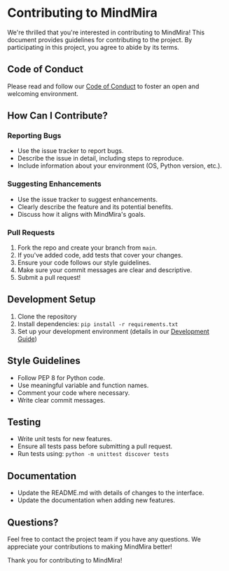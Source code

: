 # Contributing to MindMira

We're thrilled that you're interested in contributing to MindMira! This document provides guidelines for contributing to the project. By participating in this project, you agree to abide by its terms.

## Code of Conduct

Please read and follow our [Code of Conduct](CODE_OF_CONDUCT.md) to foster an open and welcoming environment.

## How Can I Contribute?

### Reporting Bugs

- Use the issue tracker to report bugs.
- Describe the issue in detail, including steps to reproduce.
- Include information about your environment (OS, Python version, etc.).

### Suggesting Enhancements

- Use the issue tracker to suggest enhancements.
- Clearly describe the feature and its potential benefits.
- Discuss how it aligns with MindMira's goals.

### Pull Requests

1. Fork the repo and create your branch from `main`.
2. If you've added code, add tests that cover your changes.
3. Ensure your code follows our style guidelines.
4. Make sure your commit messages are clear and descriptive.
5. Submit a pull request!

## Development Setup

1. Clone the repository
2. Install dependencies: `pip install -r requirements.txt`
3. Set up your development environment (details in our [Development Guide](DEVELOPMENT.md))

## Style Guidelines

- Follow PEP 8 for Python code.
- Use meaningful variable and function names.
- Comment your code where necessary.
- Write clear commit messages.

## Testing

- Write unit tests for new features.
- Ensure all tests pass before submitting a pull request.
- Run tests using: `python -m unittest discover tests`

## Documentation

- Update the README.md with details of changes to the interface.
- Update the documentation when adding new features.

## Questions?

Feel free to contact the project team if you have any questions. We appreciate your contributions to making MindMira better!

Thank you for contributing to MindMira!
